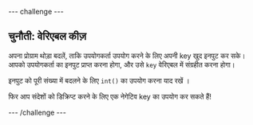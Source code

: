 \--- challenge \---

## चुनौती: वेरिएबल कीज़

अपना प्रोग्राम थोड़ा बदलें, ताकि उपयोगकर्ता उपयोग करने के लिए अपनी key खुद इनपुट कर सके। आपको उपयोगकर्ता का इनपुट प्राप्त करना होगा, और उसे `key` वेरिएबल में संग्रहीत करना होगा।

इनपुट को पूरी संख्या में बदलने के लिए `int()` का उपयोग करना याद रखें ।

फिर आप संदेशों को डिक्रिप्ट करने के लिए एक नेगेटिव key का उपयोग कर सकते हैं!

\--- /challenge \---
